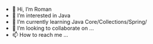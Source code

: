 - 👋 Hi, I’m Roman
- 👀 I’m interested in Java
- 🌱 I’m currently learning Java Core/Collections/Spring/
- 💞️ I’m looking to collaborate on ...
- 📫 How to reach me ...

<!---
paragUn/paragUn is a ✨ special ✨ repository because its `README.md` (this file) appears on your GitHub profile.
You can click the Preview link to take a look at your changes.
--->
